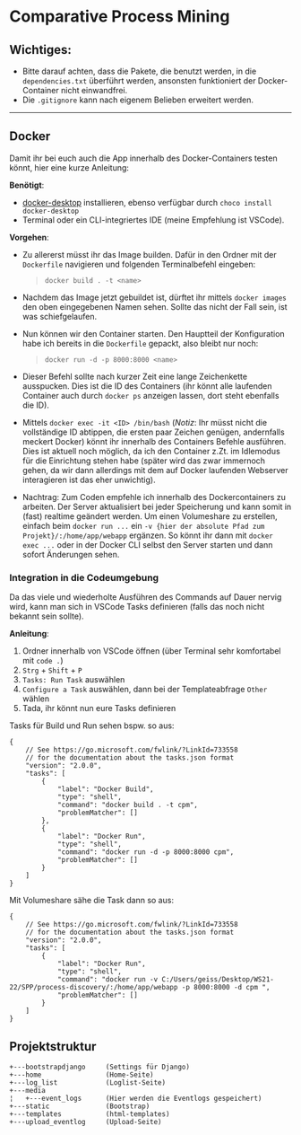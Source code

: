 # Comparative Process Mining
## Wichtiges:
* Bitte darauf achten, dass die Pakete, die benutzt werden, in die `dependencies.txt` überführt werden, ansonsten funktioniert der Docker-Container nicht einwandfrei.
* Die `.gitignore` kann nach eigenem Belieben erweitert werden.
---
## Docker
Damit ihr bei euch auch die App innerhalb des Docker-Containers testen könnt, hier eine kurze Anleitung:

**Benötigt**:
* [docker-desktop](https://www.docker.com/products/docker-desktop) installieren, ebenso verfügbar durch `choco install docker-desktop`
* Terminal oder ein CLI-integriertes IDE (meine Empfehlung ist VSCode).

**Vorgehen**:
* Zu allererst müsst ihr das Image builden. Dafür in den Ordner mit der `Dockerfile` navigieren und folgenden Terminalbefehl eingeben:
    > `docker build . -t <name>`

* Nachdem das Image jetzt gebuildet ist, dürftet ihr mittels `docker images` den oben eingegebenen Namen sehen. Sollte das nicht der Fall sein, ist was schiefgelaufen.

* Nun können wir den Container starten. Den Hauptteil der Konfiguration habe ich bereits in die `Dockerfile` gepackt, also bleibt nur noch:
    > `docker run -d -p 8000:8000 <name>`

* Dieser Befehl sollte nach kurzer Zeit eine lange Zeichenkette ausspucken. Dies ist die ID des Containers (ihr könnt alle laufenden Container auch durch `docker ps` anzeigen lassen, dort steht ebenfalls die ID).

* Mittels `docker exec -it <ID> /bin/bash` (*Notiz*:  Ihr müsst nicht die vollständige ID abtippen, die ersten paar Zeichen genügen, andernfalls meckert Docker) könnt ihr innerhalb des Containers Befehle ausführen. Dies ist aktuell noch möglich, da ich den Container z.Zt. im Idlemodus für die Einrichtung stehen habe (später wird das zwar immernoch gehen, da wir dann allerdings mit dem auf Docker laufenden Webserver interagieren ist das eher unwichtig).

* Nachtrag: Zum Coden empfehle ich innerhalb des Dockercontainers zu arbeiten. Der Server aktualisiert bei jeder Speicherung und kann somit in (fast) realtime geändert werden. Um einen Volumeshare zu erstellen, einfach beim `docker run ...` ein `-v {hier der absolute Pfad zum Projekt}/:/home/app/webapp` ergänzen. So könnt ihr dann mit `docker exec ...` oder in der Docker CLI selbst den Server starten und dann sofort Änderungen sehen.

### **Integration in die Codeumgebung**
Da das viele und wiederholte Ausführen des Commands auf Dauer nervig wird, kann man sich in VSCode Tasks definieren (falls das noch nicht bekannt sein sollte).

**Anleitung**:
1. Ordner innerhalb von VSCode öffnen (über Terminal sehr komfortabel mit `code .`)
2. `Strg` + `Shift` + `P`
3. `Tasks: Run Task` auswählen
4. `Configure a Task` auswählen, dann bei der Templateabfrage `Other` wählen
5. Tada, ihr könnt nun eure Tasks definieren 


Tasks für Build und Run sehen bspw. so aus:

```
{
    // See https://go.microsoft.com/fwlink/?LinkId=733558
    // for the documentation about the tasks.json format
    "version": "2.0.0",
    "tasks": [
        {
            "label": "Docker Build",
            "type": "shell",
            "command": "docker build . -t cpm",
            "problemMatcher": []
        },
        {
            "label": "Docker Run",
            "type": "shell",
            "command": "docker run -d -p 8000:8000 cpm",
            "problemMatcher": []
        }
    ]
}
```
Mit Volumeshare sähe die Task dann so aus:
```
{
    // See https://go.microsoft.com/fwlink/?LinkId=733558
    // for the documentation about the tasks.json format
    "version": "2.0.0",
    "tasks": [
        {
            "label": "Docker Run",
            "type": "shell",
            "command": "docker run -v C:/Users/geiss/Desktop/WS21-22/SPP/process-discovery/:/home/app/webapp -p 8000:8000 -d cpm ",
            "problemMatcher": []
        }
    ]
}
```


## Projektstruktur
```
+---bootstrapdjango     (Settings für Django)
+---home                (Home-Seite)
+---log_list            (Loglist-Seite)
+---media               
¦   +---event_logs      (Hier werden die Eventlogs gespeichert)
+---static              (Bootstrap)
+---templates           (html-templates)
+---upload_eventlog     (Upload-Seite)

```
